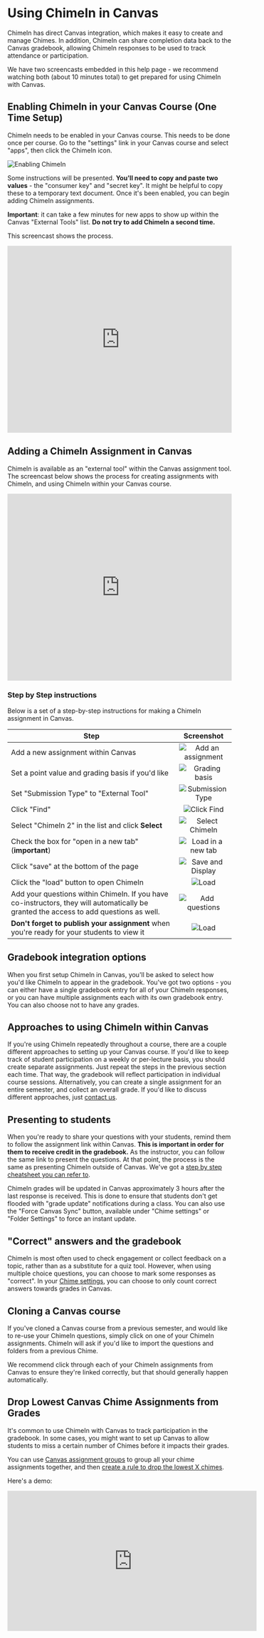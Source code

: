 # Using ChimeIn in Canvas

ChimeIn has direct Canvas integration, which makes it easy to create and manage Chimes. In addition, ChimeIn can share completion data back to the Canvas gradebook, allowing ChimeIn responses to be used to track attendance or participation.

We have two screencasts embedded in this help page - we recommend watching both (about 10 minutes total) to get prepared for using ChimeIn with Canvas.

## Enabling ChimeIn in your Canvas Course (One Time Setup)

ChimeIn needs to be enabled in your Canvas course. This needs to be done once per course. Go to the "settings" link in your Canvas course and select "apps", then click the ChimeIn icon.

![Enabling ChimeIn](./addCanvas.png)

Some instructions will be presented. **You'll need to copy and paste two values** - the "consumer key" and "secret key". It might be helpful to copy these to a temporary text document. Once it's been enabled, you can begin adding ChimeIn assignments.

**Important**: it can take a few minutes for new apps to show up within the Canvas "External Tools" list. **Do not try to add ChimeIn a second time.**

This screencast shows the process.

<iframe width="100%" height="420" src="https://www.youtube.com/embed/3sAjHC3onFM" frameborder="0" allow="accelerometer; autoplay; encrypted-media; gyroscope; picture-in-picture" allowfullscreen></iframe>

## Adding a ChimeIn Assignment in Canvas

ChimeIn is available as an "external tool" within the Canvas assignment tool. The screencast below shows the process for creating assignments with ChimeIn, and using ChimeIn within your Canvas course.

<iframe width="100%" height="420" src="https://www.youtube.com/embed/Wf9YrZ1FAqw" frameborder="0" allow="accelerometer; autoplay; encrypted-media; gyroscope; picture-in-picture" allowfullscreen></iframe>

### Step by Step instructions

Below is a set of a step-by-step instructions for making a ChimeIn assignment in Canvas.

| Step                                                                                                                                   |                   Screenshot                    |
| -------------------------------------------------------------------------------------------------------------------------------------- | :---------------------------------------------: |
| Add a new assignment within Canvas                                                                                                     | ![Add an assignment](./step1-addassignment.png) |
| Set a point value and grading basis if you'd like                                                                                      |      ![Grading basis](./step2-grades.png)       |
| Set "Submission Type" to "External Tool"                                                                                               | ![Submission Type](./step3-submission-type.png) |
| Click "Find"                                                                                                                           |         ![Click Find](./step4-find.png)         |
| Select "ChimeIn 2" in the list and click **Select**                                                                                    |     ![Select ChimeIn](./step5-chimein.png)      |
| Check the box for "open in a new tab" (**important**)                                                                                  |   ![Load in a new tab](./step6-checkbox.png)    |
| Click "save" at the bottom of the page                                                                                                 |      ![Save and Display](./step7-save.png)      |
| Click the "load" button to open ChimeIn                                                                                                |            ![Load](./step8-load.png)            |
| Add your questions within ChimeIn. If you have co-instructors, they will automatically be granted the access to add questions as well. |        ![Add questions](./step9-new.png)        |
| **Don't forget to publish your assignment** when you're ready for your students to view it                                             |          ![Load](./step10-publish.png)          |

## Gradebook integration options

When you first setup ChimeIn in Canvas, you'll be asked to select how you'd like ChimeIn to appear in the gradebook. You've got two options - you can either have a single gradebook entry for all of your ChimeIn responses, or you can have multiple assignments each with its own gradebook entry. You can also choose not to have any grades.

## Approaches to using ChimeIn within Canvas

If you're using ChimeIn repeatedly throughout a course, there are a couple different approaches to setting up your Canvas course. If you'd like to keep track of student participation on a weekly or per-lecture basis, you should create separate assignments. Just repeat the steps in the previous section each time. That way, the gradebook will reflect participation in individual course sessions. Alternatively, you can create a single assignment for an entire semester, and collect an overall grade. If you'd like to discuss different approaches, just [contact us](mailto:latistecharch@umn.edu).

## Presenting to students

When you're ready to share your questions with your students, remind them to follow the assignment link within Canvas. **This is important in order for them to receive credit in the gradebook.** As the instructor, you can follow the same link to present the questions. At that point, the process is the same as presenting ChimeIn outside of Canvas. We've got a [step by step cheatsheet you can refer to](cheatsheet).

ChimeIn grades will be updated in Canvas approximately 3 hours after the last response is received. This is done to ensure that students don't get flooded with "grade update" notifications during a class. You can also use the "Force Canvas Sync" button, available under "Chime settings" or "Folder Settings" to force an instant update.

## "Correct" answers and the gradebook

ChimeIn is most often used to check engagement or collect feedback on a topic, rather than as a substitute for a quiz tool. However, when using multiple choice questions, you can choose to mark some responses as "correct". In your [Chime settings](managing-a-chime), you can choose to only count correct answers towards grades in Canvas.

## Cloning a Canvas course

If you've cloned a Canvas course from a previous semester, and would like to re-use your ChimeIn questions, simply click on one of your ChimeIn assignments. ChimeIn will ask if you'd like to import the questions and folders from a previous Chime.

We recommend click through each of your ChimeIn assignments from Canvas to ensure they're linked correctly, but that should generally happen automatically.

## Drop Lowest Canvas Chime Assignments from Grades

It's common to use ChimeIn with Canvas to track participation in the gradebook. In some cases, you might want to set up Canvas to allow students to miss a certain number of Chimes before it impacts their grades.

You can use [Canvas assignment groups](https://community.canvaslms.com/t5/Instructor-Guide/How-do-I-add-an-assignment-group-in-a-course/ta-p/970) to group all your chime assignments together, and then [create a rule to drop the lowest X chimes](https://community.canvaslms.com/t5/Instructor-Guide/How-do-I-create-rules-for-an-assignment-group/ta-p/848).

Here's a demo:

<iframe width="560" height="315" src="https://www.youtube.com/embed/RXczYrezKmY" title="YouTube video player" frameborder="0" allow="accelerometer; autoplay; clipboard-write; encrypted-media; gyroscope; picture-in-picture" allowfullscreen></iframe>
